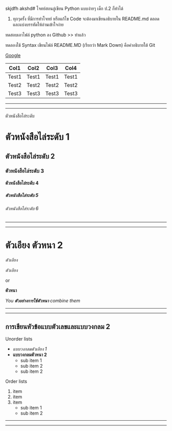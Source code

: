 skjdfh akshd# โจทย์สอนอู๋เขียน Python แบบง่ายๆ เด็ก ป.2 ก็ทำได้

1. ทุกๆครั้ง ที่มีการทำโจทย์ หรือแก้ไข Code จะต้องมาเขียนอธิบายใน README.md ตลอด และแบ่งบรรทัดให้อ่านเข้าใจง่าย

ทดสอบเอาไฟล์ python ลง Github >> ทำแล้ว

ทดลองใช้ Syntax เขียนไฟล์ README.MD (เรียกว่า Mark Down) คือคำอธิบายใต้ Git

[Google](www.google.com)

Col1  | Col2  |  Col3 | Col4
----- | ----- | ----- | ----- |
Test1 | Test1 | Test1 | Test1 |
Test2 | Test2 | Test2 | Test2 |
Test3 | Test3 | Test3 | Test3 |

-------------------------------
-------------------------------



ตัวหนังสือไล่ระดับ
#  ตัวหนังสือไล่ระดับ 1
## ตัวหนังสือไล่ระดับ 2
### ตัวหนังสือไล่ระดับ 3
#### ตัวหนังสือไล่ระดับ 4
##### ตัวหนังสือไล่ระดับ 5
###### ตัวหนังสือไล่ระดับ 6


-------------------------------
-------------------------------


# ตัวเอียง ตัวหนา 2

*ตัวเอียง*

_ตัวเอียง_

or

**ตัวหนา**


*You **ตัวอย่างการใช้ตัวหนา** combine them*


--------------------------------
--------------------------------


## การเขียนหัวข้อแบบตัวเลขและแบบวงกลม 2
Unorder lists
* *แบบวงกลมตัวเอียง 1* 
* **แบบวงกลมตัวหนา 2** 
  * sub item 1
  * sub item 2
  * sub item 2

Order lists

1. item
2. item
3. item
   * sub item 1 
   * sub item 2

----------------------------------
----------------------------------
